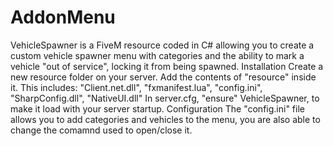 # AddonMenu
VehicleSpawner is a FiveM resource coded in C# allowing you to create a custom vehicle spawner menu with categories and the ability to mark a vehicle "out of service", locking it from being spawned.
Installation
Create a new resource folder on your server.
Add the contents of "resource" inside it. This includes: "Client.net.dll", "fxmanifest.lua", "config.ini", "SharpConfig.dll", "NativeUI.dll"
In server.cfg, "ensure" VehicleSpawner, to make it load with your server startup.
Configuration
The "config.ini" file allows you to add categories and vehicles to the menu, you are also able to change the comamnd used to open/close it.
